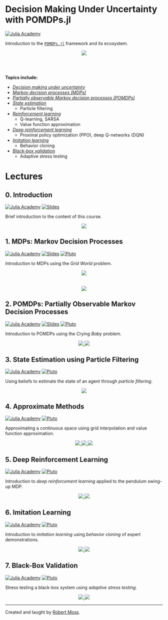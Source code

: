 # Decision Making Under Uncertainty with POMDPs.jl

<!-- julia blue 4063D8
julia green 389826
julia purple 9558B2
julia red CB3C33 -->

[![Julia Academy](https://img.shields.io/badge/julia%20academy-POMDPs.jl-4063D8)](https://juliaacademy.com/courses/decision-making-under-uncertainty-with-pomdps-jl)


Introduction to the [`POMDPs.jl`](https://github.com/JuliaPOMDP/POMDPs.jl) framework and its ecosystem.

<kbd>
<p align="center">
  <a href="https://github.com/mossr/julia-tufte-beamer/blob/julia-academy/pomdps.jl/julia-academy-pomdps.pdf">
    <img src="./media/cover.svg"/>
  </a>
</p>
</kbd>

<br/>
<br/>

**Topics include:**
- [_Decision making under uncertainty_](youtube.com)
- [_Markov decision processes (MDPs)_](youtube.com)
- [_Partially observable Markov decision processes (POMDPs)_](youtube.com)
- [_State estimation_](youtube.com)
  - Particle filtering
- [_Reinforcement learning_](youtube.com)
  - Q-learning, SARSA
  - Value function approximation
- [_Deep reinforcement learning_](youtube.com)
  - Proximal policy optimization (PPO), deep Q-networks (DQN)
- [_Imitation learning_](youtube.com)
  - Behavior cloning
- [_Black-box validation_](youtube.com)
  - Adaptive stress testing

# Lectures

## 0. Introduction

[![Julia Academy](https://img.shields.io/badge/introduction-lecture-CB3C33)](youtube.com) <!-- TODO -->
[![Slides](https://img.shields.io/badge/introduction-slides-9558B2)](https://github.com/mossr/julia-tufte-beamer/blob/julia-academy/pomdps.jl/julia-academy-pomdps.pdf)

Brief introduction to the content of this course.

<kbd>
<p align="center">
  <a href="https://github.com/mossr/julia-tufte-beamer/blob/julia-academy/pomdps.jl/julia-academy-pomdps.pdf">
    <img src="./media/problems-slide.svg"/>
  </a>
</p>
</kbd>


## 1. MDPs: Markov Decision Processes

[![Julia Academy](https://img.shields.io/badge/MDPs-lecture-CB3C33)]() <!-- TODO -->
[![Slides](https://img.shields.io/badge/MDPs-slides-9558B2)](https://github.com/mossr/julia-tufte-beamer/blob/julia-academy/pomdps.jl/julia-academy-pomdps.pdf)
[![Pluto](https://img.shields.io/badge/MDPs-notebook-389826)](https://htmlview.glitch.me/?https://github.com/JuliaAcademy/Decision-Making-Under-Uncertainty/blob/master/html/1-MDPs.jl.html)

Introduction to MDPs using the _Grid World_ problem.

<p align="center">
  <a href="https://htmlview.glitch.me/?https://github.com/JuliaAcademy/Decision-Making-Under-Uncertainty/blob/master/html/1-MDPs.jl.html">
    <img src="./notebooks/gifs/gridworld_vi_γ.gif"/>
    <br/>
    <br/>
    <br/>
    <img src="./media/gridworld-transition.svg"/>
  </a>
</p>


## 2. POMDPs: Partially Observable Markov Decision Processes

[![Julia Academy](https://img.shields.io/badge/POMDPs-lecture-CB3C33)]() <!-- TODO -->
[![Slides](https://img.shields.io/badge/POMDPs-slides-9558B2)](https://github.com/mossr/julia-tufte-beamer/blob/julia-academy/pomdps.jl/julia-academy-pomdps.pdf)
[![Pluto](https://img.shields.io/badge/POMDPs-notebook-389826)](https://htmlview.glitch.me/?https://github.com/JuliaAcademy/Decision-Making-Under-Uncertainty/blob/master/html/2-POMDPs.jl.html)

Introduction to POMDPs using the _Crying Baby_ problem.

<p align="center">
  <a href="https://htmlview.glitch.me/?https://github.com/JuliaAcademy/Decision-Making-Under-Uncertainty/blob/master/html/2-POMDPs.jl.html">
    <img src="./media/crying-baby.svg"/>
    <img src="./media/alpha-vectors.svg"/>
  </a>
</p>


## 3. State Estimation using Particle Filtering

[![Julia Academy](https://img.shields.io/badge/state%20estimation-lecture-CB3C33)]() <!-- TODO -->
[![Pluto](https://img.shields.io/badge/state%20estimation-notebook-389826)](https://htmlview.glitch.me/?https://github.com/JuliaAcademy/Decision-Making-Under-Uncertainty/blob/master/html/3-ParticleFilters.jl.html)

Using beliefs to estimate the state of an agent through _particle filtering_.

<p align="center">
  <a href="https://htmlview.glitch.me/?https://github.com/JuliaAcademy/Decision-Making-Under-Uncertainty/blob/master/html/3-ParticleFilters.jl.html">
    <img src="./notebooks/gifs/particle_filter.gif"/>
  </a>
</p>


## 4. Approximate Methods

[![Julia Academy](https://img.shields.io/badge/approximate%20methods-lecture-CB3C33)]() <!-- TODO -->
[![Pluto](https://img.shields.io/badge/approximate%20methods-notebook-389826)](https://htmlview.glitch.me/?https://github.com/JuliaAcademy/Decision-Making-Under-Uncertainty/blob/master/html/4-Approximate-Methods.jl.html)

Approximating a continuous space using grid interpolation and value function approximation.

<p align="center">
  <a href="https://htmlview.glitch.me/?https://github.com/JuliaAcademy/Decision-Making-Under-Uncertainty/blob/master/html/4-Approximate-Methods.jl.html">
    <img src="./notebooks/gifs/mountaincar.gif"/>
    <img src="./media/discretized-grid.svg"/>
    <img src="./media/mountaincar-value-policy.svg"/>
  </a>
</p>


## 5. Deep Reinforcement Learning

[![Julia Academy](https://img.shields.io/badge/deep%20RL-lecture-CB3C33)]() <!-- TODO -->
[![Pluto](https://img.shields.io/badge/deep%20RL-notebook-389826)](https://htmlview.glitch.me/?https://github.com/JuliaAcademy/Decision-Making-Under-Uncertainty/blob/master/html/5-Deep-Reinforcement-Learning.jl.html)

Introduction to _deep reinforcement learning_ applied to the pendulum swing-up MDP.

<p align="center">
  <a href="https://htmlview.glitch.me/?https://github.com/JuliaAcademy/Decision-Making-Under-Uncertainty/blob/master/html/5-Deep-Reinforcement-Learning.jl.html">
    <img src="./notebooks/gifs/pendulum_ppo.gif"/>
    <img src="./media/deep-rl-curves.svg"/>
  </a>
</p>


## 6. Imitation Learning

[![Julia Academy](https://img.shields.io/badge/imitation%20learning-lecture-CB3C33)]() <!-- TODO -->
[![Pluto](https://img.shields.io/badge/imitation%20learning-notebook-389826)](https://htmlview.glitch.me/?https://github.com/JuliaAcademy/Decision-Making-Under-Uncertainty/blob/master/html/6-Imitation-Learning.jl.html)

Introduction to _imitation learning_ using _behavior cloning_ of expert demonstrations.

<p align="center">
  <a href="https://htmlview.glitch.me/?https://github.com/JuliaAcademy/Decision-Making-Under-Uncertainty/blob/master/html/6-Imitation-Learning.jl.html">
    <img src="./notebooks/gifs/pendulum-behavior-cloned.gif"/>
    <img src="./media/behavior-cloned-curves.svg"/>
  </a>
</p>


## 7. Black-Box Validation

[![Julia Academy](https://img.shields.io/badge/black&dash;box%20validation-lecture-CB3C33)]() <!-- TODO -->
[![Pluto](https://img.shields.io/badge/black&dash;box%20validation-notebook-389826)](https://htmlview.glitch.me/?https://github.com/JuliaAcademy/Decision-Making-Under-Uncertainty/blob/master/html/7-BlackBox-Validation.jl.html)

Stress testing a black-box system using _adaptive stress testing_.

<p align="center">
  <a href="https://htmlview.glitch.me/?https://github.com/JuliaAcademy/Decision-Making-Under-Uncertainty/blob/master/html/7-BlackBox-Validation.jl.html">
    <img src="./media/ast-reward.png"/>
    <img src="./media/ast.png"/>
  </a>
</p>


---
Created and taught by [Robert Moss](https://github.com/mossr).
